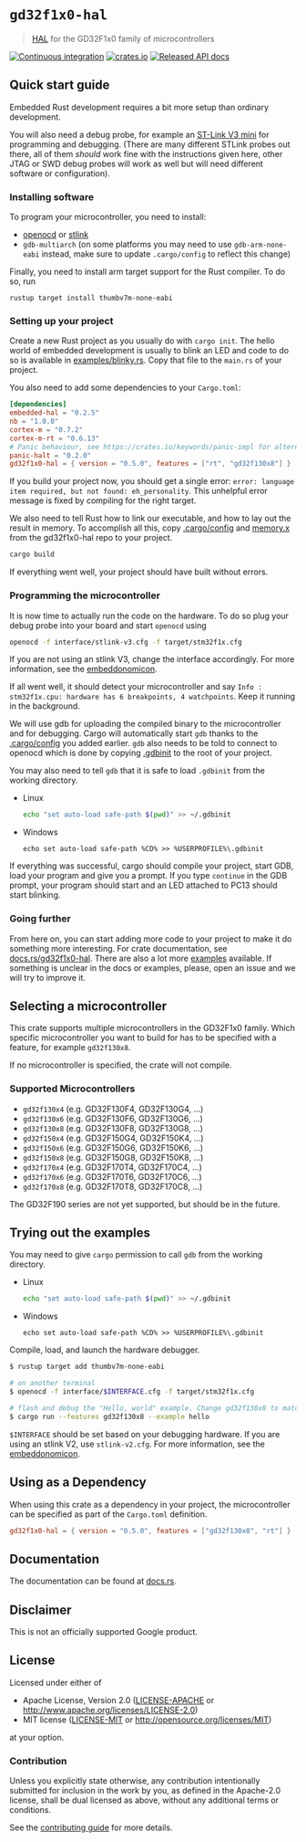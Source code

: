 # `gd32f1x0-hal`

> [HAL] for the GD32F1x0 family of microcontrollers

[hal]: https://crates.io/crates/embedded-hal

[![Continuous integration](https://github.com/qwandor/gd32f1x0-hal/workflows/Continuous%20integration/badge.svg)](https://github.com/qwandor/gd32f1x0-hal)
[![crates.io](https://img.shields.io/crates/v/gd32f1x0-hal.svg)](https://crates.io/crates/gd32f1x0-hal)
[![Released API docs](https://docs.rs/gd32f1x0-hal/badge.svg)](https://docs.rs/gd32f1x0-hal)

## Quick start guide

Embedded Rust development requires a bit more setup than ordinary development.

You will also need a debug probe, for example an
[ST-Link V3 mini](https://www.st.com/en/development-tools/stlink-v3mini.html) for programming and
debugging. (There are many different STLink probes out there, all of them _should_ work fine with
the instructions given here, other JTAG or SWD debug probes will work as well but will need
different software or configuration).

### Installing software

To program your microcontroller, you need to install:

- [openocd](http://openocd.org/) or [stlink](https://github.com/stlink-org/stlink)
- `gdb-multiarch` (on some platforms you may need to use `gdb-arm-none-eabi` instead, make sure to
  update `.cargo/config` to reflect this change)

Finally, you need to install arm target support for the Rust compiler. To do so, run

```
rustup target install thumbv7m-none-eabi
```

### Setting up your project

Create a new Rust project as you usually do with `cargo init`. The hello world
of embedded development is usually to blink an LED and code to do so is
available in [examples/blinky.rs](examples/blinky.rs). Copy that file to the
`main.rs` of your project.

You also need to add some dependencies to your `Cargo.toml`:

```toml
[dependencies]
embedded-hal = "0.2.5"
nb = "1.0.0"
cortex-m = "0.7.2"
cortex-m-rt = "0.6.13"
# Panic behaviour, see https://crates.io/keywords/panic-impl for alternatives
panic-halt = "0.2.0"
gd32f1x0-hal = { version = "0.5.0", features = ["rt", "gd32f130x8"] }
```

If you build your project now, you should get a single error:
`error: language item required, but not found: eh_personality`. This unhelpful error message is
fixed by compiling for the right target.

We also need to tell Rust how to link our executable, and how to lay out the
result in memory. To accomplish all this, copy [.cargo/config](.cargo/config) and
[memory.x](memory.x) from the gd32f1x0-hal repo to your project.

```bash
cargo build
```

If everything went well, your project should have built without errors.

### Programming the microcontroller

It is now time to actually run the code on the hardware. To do so plug your
debug probe into your board and start `openocd` using

```bash
openocd -f interface/stlink-v3.cfg -f target/stm32f1x.cfg
```

If you are not using an stlink V3, change the interface accordingly.
For more information, see the [embeddonomicon].

If all went well, it should detect your microcontroller and say
`Info : stm32f1x.cpu: hardware has 6 breakpoints, 4 watchpoints`. Keep it running in the background.

We will use gdb for uploading the compiled binary to the microcontroller and
for debugging. Cargo will automatically start `gdb` thanks to the
[.cargo/config](.cargo/config) you added earlier. `gdb` also needs to be told
to connect to openocd which is done by copying [.gdbinit](.gdbinit) to the root
of your project.

You may also need to tell `gdb` that it is safe to load `.gdbinit` from the
working directory.

- Linux
  ```bash
  echo "set auto-load safe-path $(pwd)" >> ~/.gdbinit
  ```
- Windows
  ```batch
  echo set auto-load safe-path %CD% >> %USERPROFILE%\.gdbinit
  ```

If everything was successful, cargo should compile your project, start GDB, load your program and
give you a prompt. If you type `continue` in the GDB prompt, your program should start and an LED
attached to PC13 should start blinking.

### Going further

From here on, you can start adding more code to your project to make it do something more
interesting. For crate documentation, see [docs.rs/gd32f1x0-hal](https://docs.rs/gd32f1x0-hal).
There are also a lot more [examples](examples) available. If something is unclear in the docs or
examples, please, open an issue and we will try to improve it.

## Selecting a microcontroller

This crate supports multiple microcontrollers in the GD32F1x0 family. Which specific microcontroller
you want to build for has to be specified with a feature, for example `gd32f130x8`.

If no microcontroller is specified, the crate will not compile.

### Supported Microcontrollers

- `gd32f130x4` (e.g. GD32F130F4, GD32F130G4, ...)
- `gd32f130x6` (e.g. GD32F130F6, GD32F130G6, ...)
- `gd32f130x8` (e.g. GD32F130F8, GD32F130G8, ...)
- `gd32f150x4` (e.g. GD32F150G4, GD32F150K4, ...)
- `gd32f150x6` (e.g. GD32F150G6, GD32F150K6, ...)
- `gd32f150x8` (e.g. GD32F150G8, GD32F150K8, ...)
- `gd32f170x4` (e.g. GD32F170T4, GD32F170C4, ...)
- `gd32f170x6` (e.g. GD32F170T6, GD32F170C6, ...)
- `gd32f170x8` (e.g. GD32F170T8, GD32F170C8, ...)

The GD32F190 series are not yet supported, but should be in the future.

## Trying out the examples

You may need to give `cargo` permission to call `gdb` from the working directory.

- Linux
  ```bash
  echo "set auto-load safe-path $(pwd)" >> ~/.gdbinit
  ```
- Windows
  ```batch
  echo set auto-load safe-path %CD% >> %USERPROFILE%\.gdbinit
  ```

Compile, load, and launch the hardware debugger.

```bash
$ rustup target add thumbv7m-none-eabi

# on another terminal
$ openocd -f interface/$INTERFACE.cfg -f target/stm32f1x.cfg

# flash and debug the "Hello, world" example. Change gd32f130x8 to match your hardware
$ cargo run --features gd32f130x8 --example hello
```

`$INTERFACE` should be set based on your debugging hardware. If you are using
an stlink V2, use `stlink-v2.cfg`. For more information, see the
[embeddonomicon].

[embeddonomicon]: https://rust-embedded.github.io/book/start/hardware.html

## Using as a Dependency

When using this crate as a dependency in your project, the microcontroller can
be specified as part of the `Cargo.toml` definition.

```toml
gd32f1x0-hal = { version = "0.5.0", features = ["gd32f130x8", "rt"] }
```

## Documentation

The documentation can be found at [docs.rs](https://docs.rs/stm32f1xx-hal/).

## Disclaimer

This is not an officially supported Google product.

## License

Licensed under either of

- Apache License, Version 2.0 ([LICENSE-APACHE](LICENSE-APACHE) or
  http://www.apache.org/licenses/LICENSE-2.0)
- MIT license ([LICENSE-MIT](LICENSE-MIT) or http://opensource.org/licenses/MIT)

at your option.

### Contribution

Unless you explicitly state otherwise, any contribution intentionally submitted for inclusion in the
work by you, as defined in the Apache-2.0 license, shall be dual licensed as above, without any
additional terms or conditions.

See the [contributing guide](CONTRIBUTING.md) for more details.
